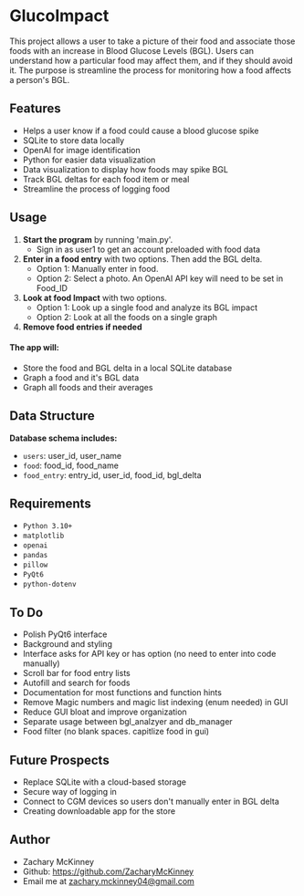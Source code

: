# GlucoImpact

This project allows a user to take a picture of their food and associate those foods with an increase in Blood Glucose Levels (BGL). 
Users can understand how a particular food may affect them, and if they should avoid it.
The purpose is streamline the process for monitoring how a food affects a person's BGL.

## Features
- Helps a user know if a food could cause a blood glucose spike
- SQLite to store data locally
- OpenAI for image identification
- Python for easier data visualization
- Data visualization to display how foods may spike BGL
- Track BGL deltas for each food item or meal
- Streamline the process of logging food

## Usage
1. **Start the program** by running 'main.py'.
   - Sign in as user1 to get an account preloaded with food data
2. **Enter in a food entry** with two options. Then add the BGL delta.
   - Option 1: Manually enter in food.
   - Option 2: Select a photo. An OpenAI API key will need to be set in Food_ID
3. **Look at food Impact** with two options.
   - Option 1: Look up a single food and analyze its BGL impact
   - Option 2: Look at all the foods on a single graph
4. **Remove food entries if needed**
#### The app will:
   - Store the food and BGL delta in a local SQLite database 
   - Graph a food and it's BGL data
   - Graph all foods and their averages 


## Data Structure

**Database schema includes:**
- `users`: user_id, user_name
- `food`: food_id, food_name
- `food_entry`: entry_id, user_id, food_id, bgl_delta

## Requirements
- `Python 3.10+`
- `matplotlib`
- `openai`
- `pandas`
- `pillow`
- `PyQt6`
- `python-dotenv`

## To Do
- Polish PyQt6 interface
- Background and styling
- Interface asks for API key or has option (no need to enter into code manually)
- Scroll bar for food entry lists
- Autofill and search for foods
- Documentation for most functions and function hints
- Remove Magic numbers and magic list indexing (enum needed) in GUI
- Reduce GUI bloat and improve organization
- Separate usage between bgl_analzyer and db_manager
- Food filter (no blank spaces. capitlize food in gui)

## Future Prospects
- Replace SQLite with a cloud-based storage
- Secure way of logging in
- Connect to CGM devices so users don't manually enter in BGL delta
- Creating downloadable app for the store

## Author
- Zachary McKinney
- Github: https://github.com/ZacharyMcKinney
- Email me at zachary.mckinney04@gmail.com

